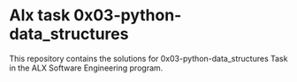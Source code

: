 # Alx task 0x03-python-data_structures
This repository contains the solutions for 0x03-python-data_structures Task  in the ALX Software Engineering program.